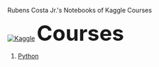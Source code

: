 Rubens Costa Jr.'s Notebooks of Kaggle Courses

[![Kaggle](https://img.shields.io/badge/Kaggle-20BEFF?style=for-the-badge&logo=Kaggle&logoColor=white)](https://www.kaggle.com/learn) 
 <font size="10">**Courses**</font> 
  
1. [Python](https://github.com/rubensjrcosta/kaggle_courses/tree/main/python)
